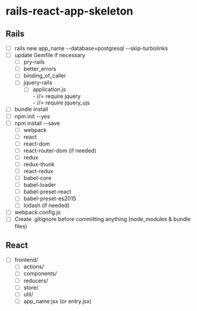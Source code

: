 # rails-react-app-skeleton

## Rails
- [ ] rails new app_name --database=postgresql --skip-turbolinks
- [ ] update Gemfile if necessary
    - [ ] pry-rails
    - [ ] better_errors
    - [ ] binding_of_caller
    - [ ] jquery-rails
        - [ ] application.js<br>
                - //= require jquery<br>
                - //= require jquery_ujs
- [ ] bundle install
- [ ] npm init --yes
- [ ] npm install --save
    - [ ] webpack
    - [ ] react
    - [ ] react-dom
    - [ ] react-router-dom (if needed)
    - [ ] redux
    - [ ] redux-thunk
    - [ ] react-redux
    - [ ] babel-core
    - [ ] babel-loader
    - [ ] babel-preset-react
    - [ ] babel-preset-es2015
    - [ ] lodash (if needed)
- [ ] webpack.config.js
- [ ] Create .gitignore before committing anything (node_modules & bundle files)

## React
- [ ] frontend/
    - [ ] actions/
    - [ ] components/
    - [ ] reducers/
    - [ ] store/
    - [ ] util/
    - [ ] app_name.jsx (or entry.jsx)
